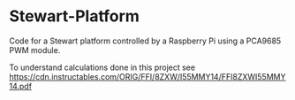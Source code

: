 # Stewart-Platform
Code for a Stewart platform controlled by a Raspberry Pi using a PCA9685 PWM module.

To understand calculations done in this project see https://cdn.instructables.com/ORIG/FFI/8ZXW/I55MMY14/FFI8ZXWI55MMY14.pdf
